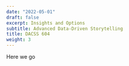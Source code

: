 ```yaml
---
date: "2022-05-01"
draft: false
excerpt: Insights and Options
subtitle: Advanced Data-Driven Storytelling
title: DACSS 604
weight: 3
---
```


Here we go
